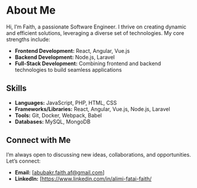# About Me

Hi, I’m Faith, a passionate Software Engineer. I thrive on creating dynamic and efficient solutions, leveraging a diverse set of technologies. My core strengths include:

- **Frontend Development:** React, Angular, Vue.js
- **Backend Development:** Node.js, Laravel
- **Full-Stack Development:** Combining frontend and backend technologies to build seamless applications

## Skills

- **Languages:** JavaScript, PHP, HTML, CSS
- **Frameworks/Libraries:** React, Angular, Vue.js, Node.js, Laravel
- **Tools:** Git, Docker, Webpack, Babel
- **Databases:** MySQL, MongoDB


## Connect with Me

I’m always open to discussing new ideas, collaborations, and opportunities. Let’s connect:

- **Email:** [abubakr.faith.af@gmail.com]
- **LinkedIn:** [https://www.linkedin.com/in/alimi-fatai-faith/

